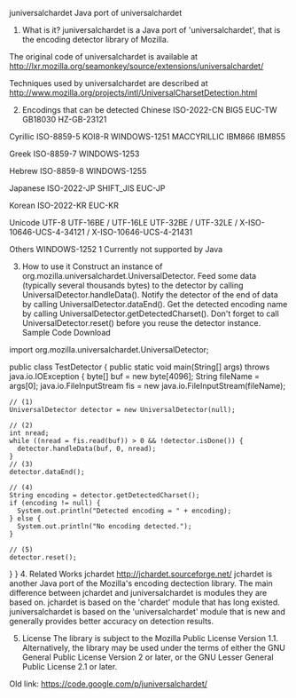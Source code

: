	
juniversalchardet
Java port of universalchardet

1. What is it?
juniversalchardet is a Java port of 'universalchardet', that is the encoding detector library of Mozilla.

The original code of universalchardet is available at http://lxr.mozilla.org/seamonkey/source/extensions/universalchardet/

Techniques used by universalchardet are described at http://www.mozilla.org/projects/intl/UniversalCharsetDetection.html

2. Encodings that can be detected
Chinese
 ISO-2022-CN
 BIG5
 EUC-TW
 GB18030
 HZ-GB-23121

Cyrillic
 ISO-8859-5
 KOI8-R
 WINDOWS-1251
 MACCYRILLIC
 IBM866
 IBM855

Greek
 ISO-8859-7
 WINDOWS-1253

Hebrew
 ISO-8859-8
 WINDOWS-1255

Japanese
 ISO-2022-JP
 SHIFT_JIS
 EUC-JP

Korean 
 ISO-2022-KR
 EUC-KR

Unicode
 UTF-8
 UTF-16BE / UTF-16LE
 UTF-32BE / UTF-32LE / X-ISO-10646-UCS-4-34121 / X-ISO-10646-UCS-4-21431

Others
 WINDOWS-1252
1 Currently not supported by Java

3. How to use it
Construct an instance of org.mozilla.universalchardet.UniversalDetector.
Feed some data (typically several thousands bytes) to the detector by calling UniversalDetector.handleData().
Notify the detector of the end of data by calling UniversalDetector.dataEnd().
Get the detected encoding name by calling UniversalDetector.getDetectedCharset().
Don't forget to call UniversalDetector.reset() before you reuse the detector instance.
Sample Code
Download

import org.mozilla.universalchardet.UniversalDetector;

public class TestDetector {
  public static void main(String[] args) throws java.io.IOException {
    byte[] buf = new byte[4096];
    String fileName = args[0];
    java.io.FileInputStream fis = new java.io.FileInputStream(fileName);

    // (1)
    UniversalDetector detector = new UniversalDetector(null);

    // (2)
    int nread;
    while ((nread = fis.read(buf)) > 0 && !detector.isDone()) {
      detector.handleData(buf, 0, nread);
    }
    // (3)
    detector.dataEnd();

    // (4)
    String encoding = detector.getDetectedCharset();
    if (encoding != null) {
      System.out.println("Detected encoding = " + encoding);
    } else {
      System.out.println("No encoding detected.");
    }

    // (5)
    detector.reset();
  }
}
4. Related Works
jchardet
http://jchardet.sourceforge.net/
jchardet is another Java port of the Mozilla's encoding dectection library. The main difference between jchardet and juniversalchardet is modules they are based on. jchardet is based on the 'chardet' module that has long existed. juniversalchardet is based on the 'universalchardet' module that is new and generally provides better accuracy on detection results.

5. License
The library is subject to the Mozilla Public License Version 1.1. Alternatively, the library may be used under the terms of either the GNU General Public License Version 2 or later, or the GNU Lesser General Public License 2.1 or later.

Old link: https://code.google.com/p/juniversalchardet/
